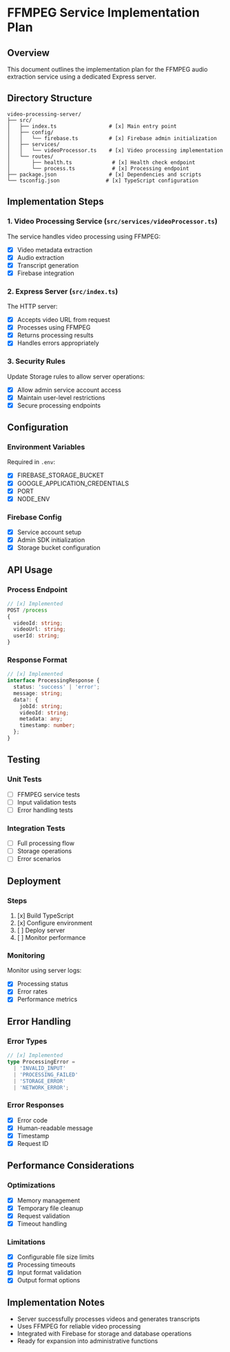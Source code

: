 # FFMPEG Service Implementation Plan

## Overview
This document outlines the implementation plan for the FFMPEG audio extraction service using a dedicated Express server.

## Directory Structure
```
video-processing-server/
├── src/
│   ├── index.ts                 # [x] Main entry point
│   ├── config/
│   │   └── firebase.ts          # [x] Firebase admin initialization
│   ├── services/
│   │   └── videoProcessor.ts    # [x] Video processing implementation
│   └── routes/
│       ├── health.ts             # [x] Health check endpoint
│       └── process.ts            # [x] Processing endpoint
├── package.json                 # [x] Dependencies and scripts
└── tsconfig.json               # [x] TypeScript configuration
```

## Implementation Steps

### 1. Video Processing Service (`src/services/videoProcessor.ts`)
The service handles video processing using FFMPEG:
- [x] Video metadata extraction
- [x] Audio extraction
- [x] Transcript generation
- [x] Firebase integration

### 2. Express Server (`src/index.ts`)
The HTTP server:
- [x] Accepts video URL from request
- [x] Processes using FFMPEG
- [x] Returns processing results
- [x] Handles errors appropriately

### 3. Security Rules
Update Storage rules to allow server operations:
- [x] Allow admin service account access
- [x] Maintain user-level restrictions
- [x] Secure processing endpoints

## Configuration

### Environment Variables
Required in `.env`:
- [x] FIREBASE_STORAGE_BUCKET
- [x] GOOGLE_APPLICATION_CREDENTIALS
- [x] PORT
- [x] NODE_ENV

### Firebase Config
- [x] Service account setup
- [x] Admin SDK initialization
- [x] Storage bucket configuration

## API Usage

### Process Endpoint
```typescript
// [x] Implemented
POST /process
{
  videoId: string;
  videoUrl: string;
  userId: string;
}
```

### Response Format
```typescript
// [x] Implemented
interface ProcessingResponse {
  status: 'success' | 'error';
  message: string;
  data?: {
    jobId: string;
    videoId: string;
    metadata: any;
    timestamp: number;
  };
}
```

## Testing

### Unit Tests
- [ ] FFMPEG service tests
- [ ] Input validation tests
- [ ] Error handling tests

### Integration Tests
- [ ] Full processing flow
- [ ] Storage operations
- [ ] Error scenarios

## Deployment

### Steps
1. [x] Build TypeScript
2. [x] Configure environment
3. [ ] Deploy server
4. [ ] Monitor performance

### Monitoring
Monitor using server logs:
- [x] Processing status
- [x] Error rates
- [x] Performance metrics

## Error Handling

### Error Types
```typescript
// [x] Implemented
type ProcessingError = 
  | 'INVALID_INPUT'
  | 'PROCESSING_FAILED'
  | 'STORAGE_ERROR'
  | 'NETWORK_ERROR';
```

### Error Responses
- [x] Error code
- [x] Human-readable message
- [x] Timestamp
- [x] Request ID

## Performance Considerations

### Optimizations
- [x] Memory management
- [x] Temporary file cleanup
- [x] Request validation
- [x] Timeout handling

### Limitations
- [x] Configurable file size limits
- [x] Processing timeouts
- [x] Input format validation
- [x] Output format options

## Implementation Notes
- Server successfully processes videos and generates transcripts
- Uses FFMPEG for reliable video processing
- Integrated with Firebase for storage and database operations
- Ready for expansion into administrative functions 